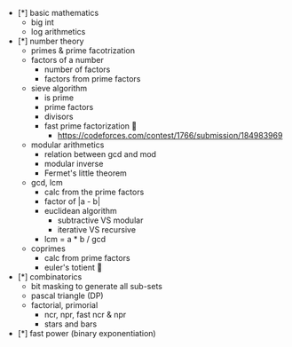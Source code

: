 - [*] basic mathematics
  - big int
  - log arithmetics
- [*] number theory
  - primes & prime facotrization
  - factors of a number
    - number of factors
    - factors from prime factors
  - sieve algorithm
    - is prime
    - prime factors
    - divisors
    - fast prime factorization 🚀
      - https://codeforces.com/contest/1766/submission/184983969
  - modular arithmetics
    - relation between gcd and mod
    - modular inverse
    - Fermet's little theorem
  - gcd, lcm
    - calc from the prime factors
    - factor of |a - b|
    - euclidean algorithm
      - subtractive VS modular
      - iterative VS recursive
    - lcm = a * b / gcd
  - coprimes
    - calc from prime factors
    - euler's totient 🚀
- [*] combinatorics
  - bit masking to generate all sub-sets
  - pascal triangle (DP)
  - factorial, primorial
    - ncr, npr, fast ncr & npr
    - stars and bars
- [*] fast power (binary exponentiation)

